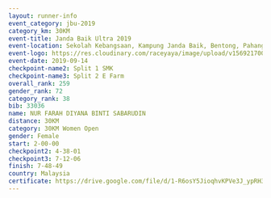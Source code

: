 ```yaml
---
layout: runner-info 
event_category: jbu-2019 
category_km: 30KM 
event-title: Janda Baik Ultra 2019 
event-location: Sekolah Kebangsaan, Kampung Janda Baik, Bentong, Pahang, Malaysia 
event-logo: https://res.cloudinary.com/raceyaya/image/upload/v1569217009/logo/janda-baik_vch1pc.jpg 
event-date: 2019-09-14 
checkpoint-name2: Split 1 SMK 
checkpoint-name3: Split 2 E Farm 
overall_rank: 259
gender_rank: 72
category_rank: 38
bib: 33036
name: NUR FARAH DIYANA BINTI SABARUDIN
distance: 30KM
category: 30KM Women Open
gender: Female
start: 2-00-00
checkpoint2: 4-38-01
checkpoint3: 7-12-06
finish: 7-48-49
country: Malaysia
certificate: https://drive.google.com/file/d/1-R6osY5JioqhvKPVe3J_ypRH3T1xs_At/view?usp=sharing
---
```

